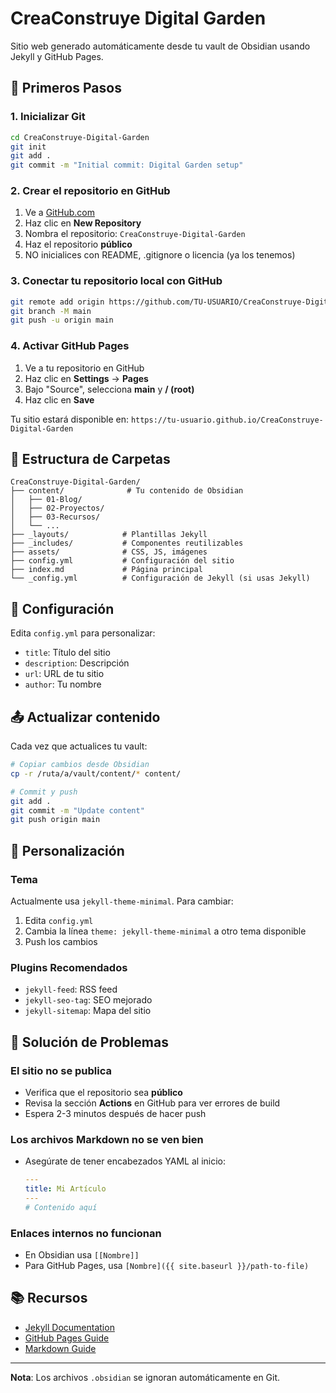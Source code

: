 # CreaConstruye Digital Garden

Sitio web generado automáticamente desde tu vault de Obsidian usando Jekyll y GitHub Pages.

## 🚀 Primeros Pasos

### 1. Inicializar Git
```bash
cd CreaConstruye-Digital-Garden
git init
git add .
git commit -m "Initial commit: Digital Garden setup"
```

### 2. Crear el repositorio en GitHub

1. Ve a [GitHub.com](https://github.com)
2. Haz clic en **New Repository**
3. Nombra el repositorio: `CreaConstruye-Digital-Garden`
4. Haz el repositorio **público**
5. NO inicialices con README, .gitignore o licencia (ya los tenemos)

### 3. Conectar tu repositorio local con GitHub
```bash
git remote add origin https://github.com/TU-USUARIO/CreaConstruye-Digital-Garden.git
git branch -M main
git push -u origin main
```

### 4. Activar GitHub Pages
1. Ve a tu repositorio en GitHub
2. Haz clic en **Settings** → **Pages**
3. Bajo "Source", selecciona **main** y **/ (root)**
4. Haz clic en **Save**

Tu sitio estará disponible en: `https://tu-usuario.github.io/CreaConstruye-Digital-Garden`

## 📝 Estructura de Carpetas

```
CreaConstruye-Digital-Garden/
├── content/              # Tu contenido de Obsidian
│   ├── 01-Blog/
│   ├── 02-Proyectos/
│   ├── 03-Recursos/
│   └── ...
├── _layouts/            # Plantillas Jekyll
├── _includes/           # Componentes reutilizables
├── assets/              # CSS, JS, imágenes
├── config.yml           # Configuración del sitio
├── index.md             # Página principal
└── _config.yml          # Configuración de Jekyll (si usas Jekyll)
```

## 🔧 Configuración

Edita `config.yml` para personalizar:
- `title`: Título del sitio
- `description`: Descripción
- `url`: URL de tu sitio
- `author`: Tu nombre

## 📤 Actualizar contenido

Cada vez que actualices tu vault:
```bash
# Copiar cambios desde Obsidian
cp -r /ruta/a/vault/content/* content/

# Commit y push
git add .
git commit -m "Update content"
git push origin main
```

## 🎨 Personalización

### Tema
Actualmente usa `jekyll-theme-minimal`. Para cambiar:
1. Edita `config.yml`
2. Cambia la línea `theme: jekyll-theme-minimal` a otro tema disponible
3. Push los cambios

### Plugins Recomendados
- `jekyll-feed`: RSS feed
- `jekyll-seo-tag`: SEO mejorado
- `jekyll-sitemap`: Mapa del sitio

## 🐛 Solución de Problemas

### El sitio no se publica
- Verifica que el repositorio sea **público**
- Revisa la sección **Actions** en GitHub para ver errores de build
- Espera 2-3 minutos después de hacer push

### Los archivos Markdown no se ven bien
- Asegúrate de tener encabezados YAML al inicio:
  ```yaml
  ---
  title: Mi Artículo
  ---
  # Contenido aquí
  ```

### Enlaces internos no funcionan
- En Obsidian usa `[[Nombre]]`
- Para GitHub Pages, usa `[Nombre]({{ site.baseurl }}/path-to-file)`

## 📚 Recursos

- [Jekyll Documentation](https://jekyllrb.com/)
- [GitHub Pages Guide](https://pages.github.com/)
- [Markdown Guide](https://www.markdownguide.org/)

---

**Nota**: Los archivos `.obsidian` se ignoran automáticamente en Git.
